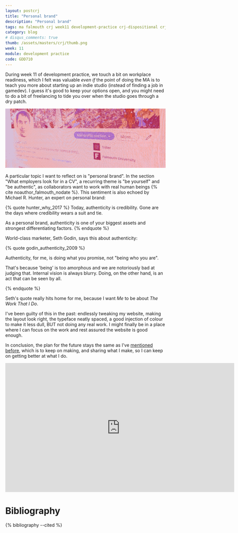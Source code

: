 ```yaml
---
layout: postcrj
title: "Personal brand"
description: "Personal brand"
tags: ma falmouth crj week11 development-practice crj-dispositional crj-procedural
category: blog
# disqus_comments: true
thumb: /assets/masters/crj/thumb.png
week: 11
module: development practice
code: GDD710
---
```


During week 11 of development practice, we touch a bit on workplace readiness, which I felt was valuable *even if* the point of doing the MA is to teach you more about starting up an indie studio (instead of finding a job in gamedev). I guess it's good to keep your options open, and you might need to do a bit of freelancing to tide you over when the studio goes through a dry patch.

[![My LinkedIn profile](/assets/posts/2020-12-03-personal-brand/linkedin.png)](https://www.linkedin.com/in/juan-m-uys/)

A particular topic I want to reflect on is "personal brand". In the section "What employers look for in a CV", a recurring theme is "be yourself" and "be authentic", as collaborators want to work with real human beings {% cite noauthor_falmouth_nodate %}. This sentiment is also echoed by Michael R. Hunter, an expert on personal brand:

{% quote hunter_why_2017 %}
Today, authenticity is credibility. Gone are the days where credibility wears a suit and tie.

As a personal brand, authenticity is one of your biggest assets and strongest differentiating factors.
{% endquote %}

World-class marketer, Seth Godin, says this about authenticity:

{% quote godin_authenticity_2009 %}

Authenticity, for me, is doing what you promise, not "being who you are".

That's because 'being' is too amorphous and we are notoriously bad at judging that. Internal vision is always blurry. Doing, on the other hand, is an act that can be seen by all.

{% endquote %}

Seth's quote really hits home for me, because <span class="highlight">I want *Me* to be about *The Work That I Do*</span>.

I've been guilty of this in the past: endlessly tweaking my website, making the layout look right, the typeface neatly spaced, a good injection of colour to make it less dull, BUT not doing any real work. I might finally be in a place where I can focus on the work and rest assured the website is good enough.

In conclusion, the plan for the future stays the same as I've [mentioned before](/masters/goals), which is to keep on making, and sharing what I make, so I can keep on getting better at what I do.

<iframe width="720" height="405" src="https://www.youtube.com/embed/o3c_pJ_CLJQ" frameborder="0" allow="accelerometer; autoplay; clipboard-write; encrypted-media; gyroscope; picture-in-picture" allowfullscreen></iframe>

# Bibliography

{% bibliography --cited %}
